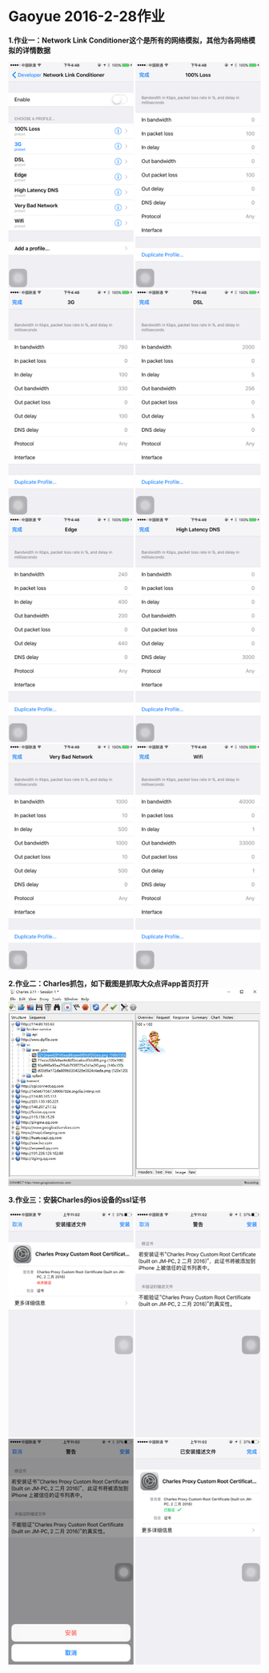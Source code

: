 # Gaoyue 2016-2-28作业

**1.作业一：Network Link Conditioner这个是所有的网络模拟，其他为各网络模拟的详情数据**

<img src="https://raw.githubusercontent.com/Test-Seven/Gaoyue/master/img/IMG_0912.PNG" width="250px" height="450px" />
<img src="https://raw.githubusercontent.com/Test-Seven/Gaoyue/master/img/IMG_0913.PNG" width="250px" height="450px" />
<img src="https://raw.githubusercontent.com/Test-Seven/Gaoyue/master/img/IMG_0914.PNG" width="250px" height="450px" />
<img src="https://raw.githubusercontent.com/Test-Seven/Gaoyue/master/img/IMG_0915.PNG" width="250px" height="450px" />
<img src="https://raw.githubusercontent.com/Test-Seven/Gaoyue/master/img/IMG_0916.PNG" width="250px" height="450px" />
<img src="https://raw.githubusercontent.com/Test-Seven/Gaoyue/master/img/IMG_0917.PNG" width="250px" height="450px" />
<img src="https://raw.githubusercontent.com/Test-Seven/Gaoyue/master/img/IMG_0918.PNG" width="250px" height="450px" />
<img src="https://raw.githubusercontent.com/Test-Seven/Gaoyue/master/img/IMG_0919.PNG" width="250px" height="450px" />

**2.作业二：Charles抓包，如下截图是抓取大众点评app首页打开**
![Charles抓包](https://raw.githubusercontent.com/Test-Seven/Gaoyue/master/img/charles.jpg)

**3.作业三：安装Charles的ios设备的ssl证书**

<img src="https://raw.githubusercontent.com/Test-Seven/Gaoyue/master/img/IMG_0928.PNG" width="250px" height="450px" />
<img src="https://raw.githubusercontent.com/Test-Seven/Gaoyue/master/img/IMG_0929.PNG" width="250px" height="450px" />
<img src="https://raw.githubusercontent.com/Test-Seven/Gaoyue/master/img/IMG_0930.PNG" width="250px" height="450px" />
<img src="https://raw.githubusercontent.com/Test-Seven/Gaoyue/master/img/IMG_0931.PNG" width="250px" height="450px" />
